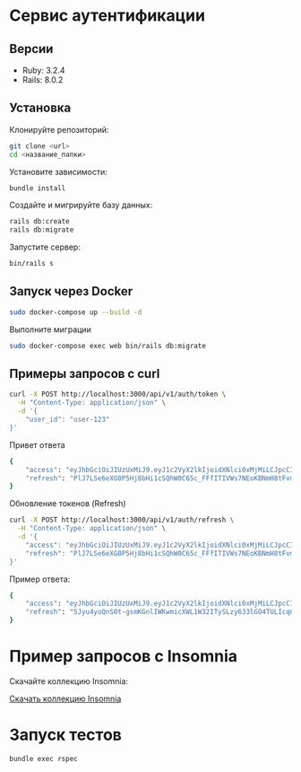 # Сервис аутентификации

## Версии

- Ruby: 3.2.4  
- Rails: 8.0.2  

## Установка

Клонируйте репозиторий:

```bash
git clone <url>
cd <название_папки>
```

Установите зависимости:

```bash
bundle install
```

Создайте и мигрируйте базу данных:
```bash
rails db:create
rails db:migrate
```
Запустите сервер:
```bash
bin/rails s
```
## Запуск через Docker
```bash
sudo docker-compose up --build -d
```

Выполните миграции
```bash
sudo docker-compose exec web bin/rails db:migrate
```

## Примеры запросов с curl
```bash
curl -X POST http://localhost:3000/api/v1/auth/token \
  -H "Content-Type: application/json" \
  -d '{
    "user_id": "user-123"
}'
```
Привет ответа
```bash
{
	"access": "eyJhbGciOiJIUzUxMiJ9.eyJ1c2VyX2lkIjoidXNlci0xMjMiLCJpcCI6IjEyNy4wLjAuMSIsInRva2VuX3BhaXJfaWQiOiI3MjA5ZTY5Ni0xMGFjLTRmZWYtOTRhMS01NWVhMDNhZGE3OTQiLCJleHAiOjE3NDQ3OTAwOTZ9.zOE0vGB4eAayzA0C3cqXpjsAF39Imnw3waHy0zlL2QIQZJ744jb-UFtfim8kRNPtU9A4yoRPlem3-MNK5w-ZGQ",
	"refresh": "PlJ7LSe6eXG0P5Hj8bHi1cSQhW0C65c_FFfITIVWs7NEoKBNmH8tFvmLwvOlpO5w19SA9ZPrH_upZmFJbpadPg"
}
```
Обновление токенов (Refresh)
```bash
curl -X POST http://localhost:3000/api/v1/auth/refresh \
  -H "Content-Type: application/json" \
  -d '{
    "access": "eyJhbGciOiJIUzUxMiJ9.eyJ1c2VyX2lkIjoidXNlci0xMjMiLCJpcCI6IjEyNy4wLjAuMSIsInRva2VuX3BhaXJfaWQiOiI3MjA5ZTY5Ni0xMGFjLTRmZWYtOTRhMS01NWVhMDNhZGE3OTQiLCJleHAiOjE3NDQ3OTAwOTZ9.zOE0vGB4eAayzA0C3cqXpjsAF39Imnw3waHy0zlL2QIQZJ744jb-UFtfim8kRNPtU9A4yoRPlem3-MNK5w-ZGQ", 
    "refresh": "PlJ7LSe6eXG0P5Hj8bHi1cSQhW0C65c_FFfITIVWs7NEoKBNmH8tFvmLwvOlpO5w19SA9ZPrH_upZmFJbpadPg"
}'
```
Пример ответа:
```bash
{
	"access": "eyJhbGciOiJIUzUxMiJ9.eyJ1c2VyX2lkIjoidXNlci0xMjMiLCJpcCI6IjEyNy4wLjAuMSIsInRva2VuX3BhaXJfaWQiOiI1ODYzZTg3Zi0zNjg4LTRmZjItOWJmOC1lMDc0YjI4NzM1OTciLCJleHAiOjE3NDQ3OTAyNzF9.Ww6uTIuO8VKVSQ6heMOrs6lv-sa4HR8pt1jHCYFZAV8Uev86C2t6ESaRK8ojLOmiJMiRB0vwzRbDUqnnEMHgpg",
	"refresh": "5Jyu4yoQnS0t-gsmKGnlIWKwmicXWL1W32ITySLzy633lGO4TULIcqGSx99IxxIJUXtJXXrTdGtH4LggnL9M4A"
}
```

# Пример запросов с Insomnia
Скачайте коллекцию Insomnia:

[Скачать коллекцию Insomnia](./Insomnia_collection.json)

# Запуск тестов

```bash
bundle exec rspec
```

